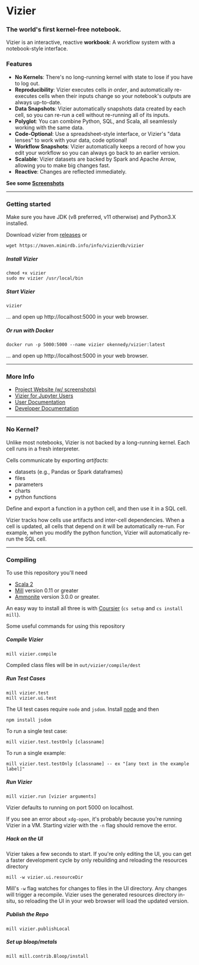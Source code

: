 # Vizier
### The world's first kernel-free notebook.

Vizier is an interactive, reactive **workbook**: A workflow system with a notebook-style interface.  

### Features

* **No Kernels**: There's no long-running kernel with state to lose if you have to log out.
* **Reproducibility**: Vizier executes cells *in order*, and automatically re-executes cells when their inputs change so your notebook's outputs are always up-to-date.
* **Data Snapshots**: Vizier automatically snapshots data created by each cell, so you can re-run a cell without re-running all of its inputs.
* **Polyglot**: You can combine Python, SQL, and Scala, all seamlessly working with the same data.
* **Code-Optional**: Use a spreadsheet-style interface, or Vizier's "data lenses" to work with your data, code optional!
* **Workflow Snapshots**: Vizier automatically keeps a record of how you edit your workflow so you can always go back to an earlier version.
* **Scalable**: Vizier datasets are backed by Spark and Apache Arrow, allowing you to make big changes fast.
* **Reactive**: Changes are reflected immediately.

**See some [Screenshots](https://vizierdb.info/#features)**

---

### Getting started

Make sure you have JDK (v8 preferred, v11 otherwise) and Python3.X installed.

Download vizier from [releases](https://github.com/VizierDB/vizier-scala/releases) or 
```
wget https://maven.mimirdb.info/info/vizierdb/vizier
```

##### Install Vizier
```
chmod +x vizier
sudo mv vizier /usr/local/bin
```

##### Start Vizier
```
vizier
```
... and open up http://localhost:5000 in your web browser.

##### Or run with Docker

```
docker run -p 5000:5000 --name vizier okennedy/vizier:latest
```
... and open up http://localhost:5000 in your web browser.

---

### More Info

* [Project Website (w/ screenshots)](https://vizierdb.info)
* [Vizier for Jupyter Users](https://github.com/VizierDB/vizier-scala/wiki/Migrating-from-Jupyter)
* [User Documentation](https://github.com/VizierDB/vizier-scala/wiki)
* [Developer Documentation](https://github.com/VizierDB/vizier-scala/blob/master/docs/DEVELOPER.md)

---

### No Kernel?

Unlike most notebooks, Vizier is not backed by a long-running kernel.  Each cell runs in a fresh interpreter.  

Cells communicate by exporting _artifacts_:
* datasets (e.g., Pandas or Spark dataframes)
* files
* parameters
* charts
* python functions

Define and export a function in a python cell, and then use it in a SQL cell.  

Vizier tracks how cells use artifacts and inter-cell dependencies.  When a cell is updated, all cells that depend on it will be automatically re-run.  For example, when you modify the python function, Vizier will automatically re-run the SQL cell.

---

### Compiling

To use this repository you'll need 
* [Scala 2](https://www.scala-lang.org/download/scala2.html)
* [Mill](https://com-lihaoyi.github.io/mill/mill/Intro_to_Mill.html#_installation) version 0.11 or greater
* [Ammonite](http://ammonite.io/) version 3.0.0 or greater.  

An easy way to install all three is with [Coursier](https://get-coursier.io/docs/cli-installation) (`cs setup` and `cs install mill`).

Some useful commands for using this repository

##### Compile Vizier
```
mill vizier.compile
```
Compiled class files will be in `out/vizier/compile/dest`

##### Run Test Cases

```
mill vizier.test
mill vizier.ui.test
```

The UI test cases require `node` and `jsdom`.  Install [node](https://nodejs.org/en/download/) and then 
```
npm install jsdom
```

To run a single test case:
```
mill vizier.test.testOnly [classname]
```

To run a single example:
```
mill vizier.test.testOnly [classname] -- ex "[any text in the example label]"
```

##### Run Vizier
```
mill vizier.run [vizier arguments]
```

Vizier defaults to running on port 5000 on localhost.

If you see an error about `xdg-open`, it's probably because you're running Vizier in a VM.  Starting vizier with the `-n` flag should remove the error.


##### Hack on the UI

Vizier takes a few seconds to start.  If you're only editing the UI, you can get a faster development cycle by only rebuilding and reloading the resources directory

```
mill -w vizier.ui.resourceDir
```

Mill's `-w` flag watches for changes to files in the UI directory.  Any changes will trigger a recompile.  Vizier uses the generated resources directory in-situ, so reloading the UI in your web browser will load the updated version.

##### Publish the Repo
```
mill vizier.publishLocal
```

##### Set up bloop/metals
```
mill mill.contrib.Bloop/install
```
